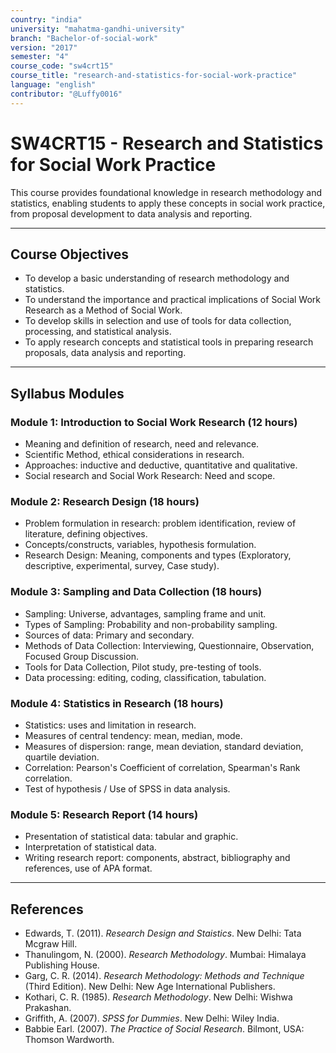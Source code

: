 ```yaml
---
country: "india"
university: "mahatma-gandhi-university"
branch: "Bachelor-of-social-work"
version: "2017"
semester: "4"
course_code: "sw4crt15"
course_title: "research-and-statistics-for-social-work-practice"
language: "english"
contributor: "@Luffy0016"
---
```

# SW4CRT15 - Research and Statistics for Social Work Practice

This course provides foundational knowledge in research methodology and statistics, enabling students to apply these concepts in social work practice, from proposal development to data analysis and reporting.

---
## Course Objectives

* To develop a basic understanding of research methodology and statistics.
* To understand the importance and practical implications of Social Work Research as a Method of Social Work.
* To develop skills in selection and use of tools for data collection, processing, and statistical analysis.
* To apply research concepts and statistical tools in preparing research proposals, data analysis and reporting.

---
## Syllabus Modules

### Module 1: Introduction to Social Work Research (12 hours)
* Meaning and definition of research, need and relevance.
* Scientific Method, ethical considerations in research.
* Approaches: inductive and deductive, quantitative and qualitative.
* Social research and Social Work Research: Need and scope.

### Module 2: Research Design (18 hours)
* Problem formulation in research: problem identification, review of literature, defining objectives.
* Concepts/constructs, variables, hypothesis formulation.
* Research Design: Meaning, components and types (Exploratory, descriptive, experimental, survey, Case study).

### Module 3: Sampling and Data Collection (18 hours)
* Sampling: Universe, advantages, sampling frame and unit.
* Types of Sampling: Probability and non-probability sampling.
* Sources of data: Primary and secondary.
* Methods of Data Collection: Interviewing, Questionnaire, Observation, Focused Group Discussion.
* Tools for Data Collection, Pilot study, pre-testing of tools.
* Data processing: editing, coding, classification, tabulation.

### Module 4: Statistics in Research (18 hours)
* Statistics: uses and limitation in research.
* Measures of central tendency: mean, median, mode.
* Measures of dispersion: range, mean deviation, standard deviation, quartile deviation.
* Correlation: Pearson's Coefficient of correlation, Spearman's Rank correlation.
* Test of hypothesis / Use of SPSS in data analysis.

### Module 5: Research Report (14 hours)
* Presentation of statistical data: tabular and graphic.
* Interpretation of statistical data.
* Writing research report: components, abstract, bibliography and references, use of APA format.

---
## References
* Edwards, T. (2011). *Research Design and Staistics*. New Delhi: Tata Mcgraw Hill.
* Thanulingom, N. (2000). *Research Methodology*. Mumbai: Himalaya Publishing House.
* Garg, C. R. (2014). *Research Methodology: Methods and Technique* (Third Edition). New Delhi: New Age International Publishers.
* Kothari, C. R. (1985). *Research Methodology*. New Delhi: Wishwa Prakashan.
* Griffith, A. (2007). *SPSS for Dummies*. New Delhi: Wiley India.
* Babbie Earl. (2007). *The Practice of Social Research*. Bilmont, USA: Thomson Wardworth.